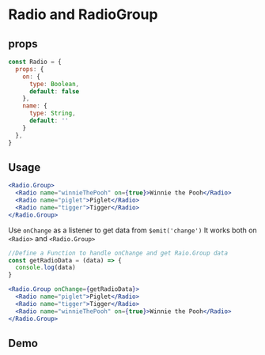 # Radio and RadioGroup

## props

```js
const Radio = {
  props: {
    on: {
      type: Boolean,
      default: false
    },
    name: {
      type: String,
      default: ''
    }
  },
}
```

## Usage
```jsx
<Radio.Group>
  <Radio name="winnieThePooh" on={true}>Winnie the Pooh</Radio>
  <Radio name="piglet">Piglet</Radio>
  <Radio name="tigger">Tigger</Radio>
</Radio.Group>
```
Use `onChange` as a listener to get data from `$emit('change')`
It works both on `<Radio>` and `<Radio.Group>`
```jsx
//Define a Function to handle onChange and get Raio.Group data
const getRadioData = (data) => {
  console.log(data)
}

<Radio.Group onChange={getRadioData}>
  <Radio name="piglet">Piglet</Radio>
  <Radio name="tigger">Tigger</Radio>
  <Radio name="winnieThePooh" on={true}>Winnie the Pooh</Radio>
</Radio.Group>
```

## Demo
